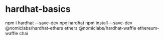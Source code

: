 # hardhat-basics
npm i hardhat --save-dev
npx hardhat
npm install --save-dev @nomiclabs/hardhat-ethers ethers @nomiclabs/hardhat-waffle ethereum-waffle chai
